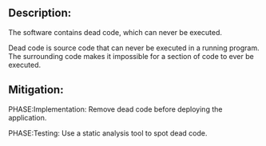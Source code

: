 ## Description:

The software contains dead code, which can never be executed.

Dead code is source code that can never be executed in a running program. The surrounding code makes it impossible for a section of code to ever be executed.

## Mitigation:


PHASE:Implementation:
Remove dead code before deploying the application.

PHASE:Testing:
Use a static analysis tool to spot dead code.

